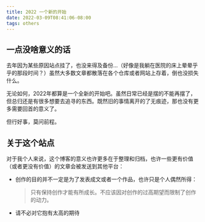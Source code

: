 ```yaml
---
title: 2022 一个新的开始
date: 2022-03-09T08:41:06-08:00
tags: others
---
```


## 一点没啥意义的话

去年因为某些原因站点挂了，也没来得及备份...（好像是我躺在医院的床上晕晕乎乎的那段时间？）虽然大多数文章都散落在各个仓库或者网站上存着，倒也没损失什么。

无论如何，2022年都算是一个全新的开始吧。虽然日常已经是摆的不能再摆了，但总归还是有很多想要去追寻的东西。既然旧的事情离开的了无痕迹，那也没有更多需要回首的意义了。

但行好事，莫问前程。

<!-- more -->

## 关于这个站点

对于我个人来说，这个博客的意义也许更多在于整理和归档，也许一些更有价值（或者更没有价值）的文章会被发送到其他平台：

- 创作的目的并不一定是为了发表成文或者一个作品，也许只是个人偶然所得：

  >只有保持创作才能有所成长。不应该因对创作的过高期望而限制了创作的动力。

- 请不必对它抱有太高的期待